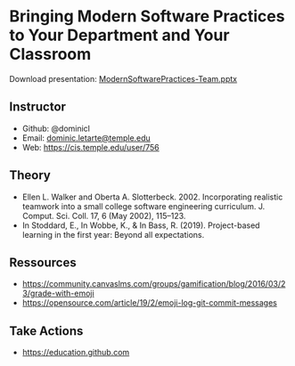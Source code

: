 # Bringing Modern Software Practices to Your Department and Your Classroom

Download presentation: [ModernSoftwarePractices-Team.pptx](http://./ModernSoftwarePractices-Team.pptx)

## Instructor
- Github: @dominicl
- Email: dominic.letarte@temple.edu
- Web: https://cis.temple.edu/user/756

## Theory
- Ellen L. Walker and Oberta A. Slotterbeck. 2002. Incorporating realistic teamwork into a small college software engineering curriculum. J. Comput. Sci. Coll. 17, 6 (May 2002), 115–123.
- In Stoddard, E., In Wobbe, K., & In Bass, R. (2019). Project-based learning in the first year: Beyond all expectations.

## Ressources
- https://community.canvaslms.com/groups/gamification/blog/2016/03/23/grade-with-emoji
- https://opensource.com/article/19/2/emoji-log-git-commit-messages

## Take Actions
- https://education.github.com


